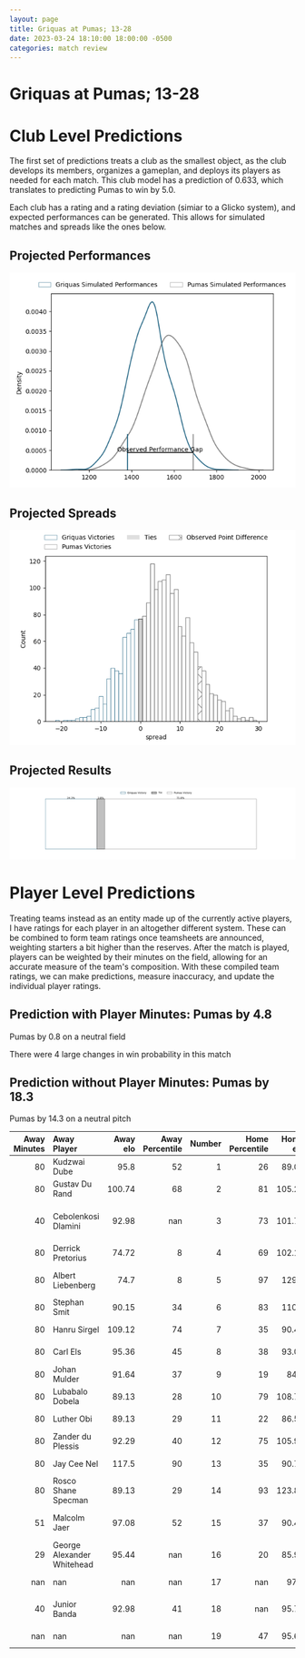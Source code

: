 ```yaml
---  
layout: page  
title: Griquas at Pumas; 13-28  
date: 2023-03-24 18:10:00 18:00:00 -0500  
categories: match review  
---
```

# Griquas at Pumas; 13-28

# Club Level Predictions


The first set of predictions treats a club as the smallest object, as the club develops its members, organizes a gameplan, and deploys its players as needed for each match. This club model has a prediction of 0.633, which translates to predicting Pumas to win by 5.0.

Each club has a rating and a rating deviation (simiar to a Glicko system), and expected performances can be generated. This allows for simulated matches and spreads like the ones below.
## Projected Performances


![Projected Performances](plots/performances_2023-03-24-Pumas-Griquas.png)
## Projected Spreads


![Projected Spreads](plots/spreads_2023-03-24-Pumas-Griquas.png)
## Projected Results


![Projected Results](plots/resultbar_2023-03-24-Pumas-Griquas.png)
# Player Level Predictions


Treating teams instead as an entity made up of the currently active players, I have ratings for each player in an altogether different system. These can be combined to form team ratings once teamsheets are announced, weighting starters a bit higher than the reserves. After the match is played, players can be weighted by their minutes on the field, allowing for an accurate measure of the team's composition. With these compiled team ratings, we can make predictions, measure inaccuracy, and update the individual player ratings.
## Prediction with Player Minutes: Pumas by 4.8


Pumas by 0.8 on a neutral field

There were 4 large changes in win probability in this match
## Prediction without Player Minutes: Pumas by 18.3


Pumas by 14.3 on a neutral pitch



|   Away Minutes | Away Player                |   Away elo |   Away Percentile |   Number |   Home Percentile |   Home elo | Home Player                    |   Home Minutes |
|---------------:|:---------------------------|-----------:|------------------:|---------:|------------------:|-----------:|:-------------------------------|---------------:|
|             80 | Kudzwai Dube               |      95.8  |                52 |        1 |                26 |      89.01 | Corne Fourie                   |             80 |
|             80 | Gustav Du Rand             |     100.74 |                68 |        2 |                81 |     105.28 | Eduan Swart                    |             80 |
|             40 | Cebolenkosi Dlamini        |      92.98 |               nan |        3 |                73 |     101.78 | Ignatius (IG) Michael Prinsloo |             40 |
|             80 | Derrick Pretorius          |      74.72 |                 8 |        4 |                69 |     102.19 | Deon Slabbert                  |             68 |
|             80 | Albert Liebenberg          |      74.7  |                 8 |        5 |                97 |     129.3  | Shane Monro Kirkwood           |             80 |
|             80 | Stephan Smit               |      90.15 |                34 |        6 |                83 |     110.5  | Andre Fouché                   |             80 |
|             80 | Hanru Sirgel               |     109.12 |                74 |        7 |                35 |      90.48 | Francois Kleinhans             |             80 |
|             80 | Carl Els                   |      95.36 |                45 |        8 |                38 |      93.03 | Kwanda Dimaza                  |             65 |
|             80 | Johan Mulder               |      91.64 |                37 |        9 |                19 |      84.9  | Giovanne Snyman                |             80 |
|             80 | Lubabalo Dobela            |      89.13 |                28 |       10 |                79 |     108.74 | Tinus de Beer                  |             80 |
|             80 | Luther Obi                 |      89.13 |                29 |       11 |                22 |      86.58 | Lundi Msenge                   |             80 |
|             80 | Zander du Plessis          |      92.29 |                40 |       12 |                75 |     105.92 | Ali Mgijima                    |              9 |
|             80 | Jay Cee Nel                |     117.5  |                90 |       13 |                35 |      90.75 | Diego Appollis                 |             80 |
|             80 | Rosco Shane Specman        |      89.13 |                29 |       14 |                93 |     123.81 | Etienne Taljaard               |             49 |
|             51 | Malcolm Jaer               |      97.08 |                52 |       15 |                37 |      90.48 | Devon Frank Williams           |             80 |
|             29 | George Alexander Whitehead |      95.44 |               nan |       16 |                20 |      85.99 | Brandon Terry Thomson          |             71 |
|            nan | nan                        |     nan    |               nan |       17 |               nan |      97.9  | Raegan Oranje                  |              9 |
|             40 | Junior Banda               |      92.98 |                41 |       18 |               nan |      95.77 | Ruwald Van der Merwe           |             15 |
|            nan | nan                        |     nan    |               nan |       19 |                47 |      95.65 | Malembe Mpofu                  |             12 |

